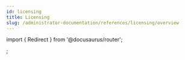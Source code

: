 ```yaml
---
id: licensing
title: Licensing
slug: /administrator-documentation/references/licensing/overview
---
```


import { Redirect } from '@docusaurus/router';

<Redirect to="/administrator-documentation/licensing/overview" />;